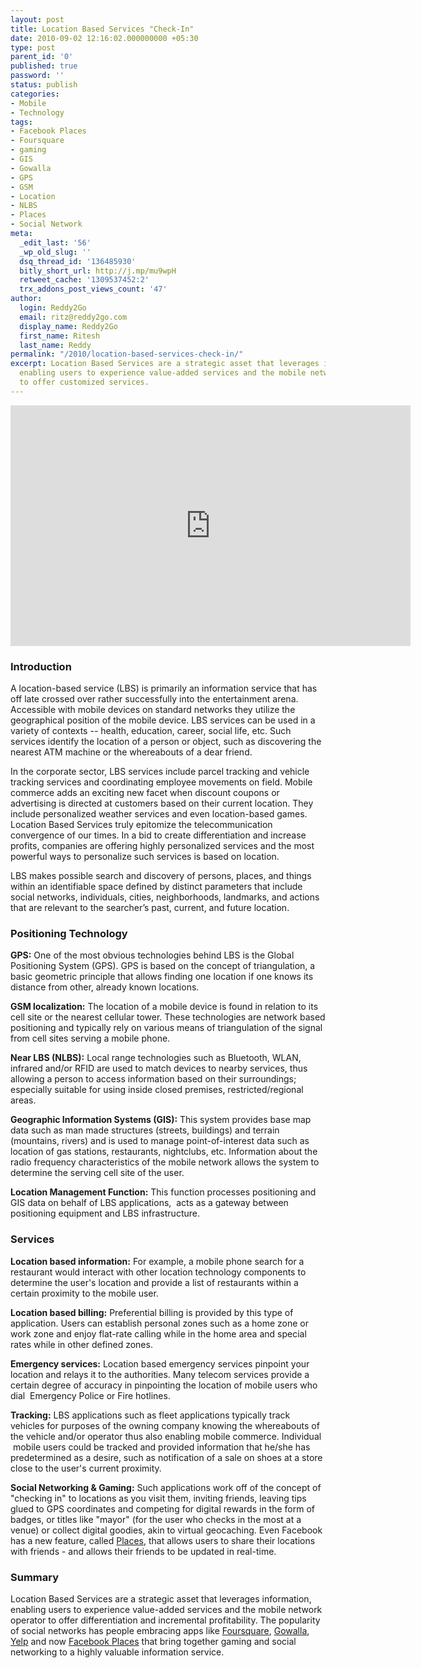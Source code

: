 ```yaml
---
layout: post
title: Location Based Services "Check-In"
date: 2010-09-02 12:16:02.000000000 +05:30
type: post
parent_id: '0'
published: true
password: ''
status: publish
categories:
- Mobile
- Technology
tags:
- Facebook Places
- Foursquare
- gaming
- GIS
- Gowalla
- GPS
- GSM
- Location
- NLBS
- Places
- Social Network
meta:
  _edit_last: '56'
  _wp_old_slug: ''
  dsq_thread_id: '136485930'
  bitly_short_url: http://j.mp/mu9wpH
  retweet_cache: '1309537452:2'
  trx_addons_post_views_count: '47'
author:
  login: Reddy2Go
  email: ritz@reddy2go.com
  display_name: Reddy2Go
  first_name: Ritesh
  last_name: Reddy
permalink: "/2010/location-based-services-check-in/"
excerpt: Location Based Services are a strategic asset that leverages information,
  enabling users to experience value-added services and the mobile network operator
  to offer customized services.
---
```

<p><object width="640" height="385"><param name="movie" value="http://www.youtube.com/v/ZfX_ZQag1BM?fs=1&amp;hl=en_US&amp;rel=0&amp;hd=1" /><param name="allowFullScreen" value="true" /><param name="allowscriptaccess" value="always" /><embed src="http://www.youtube.com/v/ZfX_ZQag1BM?fs=1&amp;hl=en_US&amp;rel=0&amp;hd=1" type="application/x-shockwave-flash" allowscriptaccess="always" allowfullscreen="true" width="640" height="385"></embed></object></p>

<h3>Introduction</h3>
<p>A location-based service (LBS) is primarily an information service that has off late crossed over rather successfully into the entertainment arena. Accessible with mobile devices on standard networks they utilize the geographical position of the mobile device. LBS services can be used in a variety of contexts -- health, education, career, social life, etc. Such services identify the location of a person or object, such as discovering the nearest ATM machine or the whereabouts of a dear friend.</p>
<p>In the corporate sector, LBS services include parcel tracking and vehicle tracking services and coordinating employee movements on field. Mobile commerce adds an exciting new facet when discount coupons or advertising is directed at customers based on their current location. They include personalized weather services and even location-based games. Location Based Services truly epitomize the telecommunication convergence of our times. In a bid to create differentiation and increase profits, companies are offering highly personalized services and the most powerful ways to personalize such services is based on location.</p>
<p>LBS makes possible search and discovery of persons, places, and things within an identifiable space defined by distinct parameters that include social networks, individuals, cities, neighborhoods, landmarks, and actions that are relevant to the searcher&rsquo;s past, current, and future location.</p>
<h3>Positioning Technology</h3>
<p><strong>GPS:</strong> One of the most obvious technologies behind LBS is the Global Positioning System (GPS). GPS is based on the concept of triangulation, a basic geometric principle that allows finding one location if one knows its distance from other, already known locations.</p>
<p><strong>GSM localization:</strong> The location of a mobile device is found in relation to its cell site or the nearest cellular tower. These technologies are network based positioning and typically rely on various means of triangulation of the signal from cell sites serving a mobile phone.</p>
<p><strong>Near LBS (NLBS):</strong> Local range technologies such as Bluetooth, WLAN, infrared and/or RFID are used to match devices to nearby services, thus allowing a person to access information based on their surroundings; especially suitable for using inside closed premises, restricted/regional areas.</p>
<p><strong>Geographic Information Systems (GIS):</strong> This system provides base map data such as man made structures (streets, buildings) and terrain (mountains, rivers) and is used to manage point-of-interest data such as location of gas stations, restaurants, nightclubs, etc. Information about the radio frequency characteristics of the mobile network allows the system to determine the serving cell site of the user.</p>
<p><strong>Location Management Function:</strong> This function processes positioning and GIS data on behalf of LBS applications, &nbsp;acts as a gateway between positioning equipment and LBS infrastructure.</p>
<h3>Services</h3>
<p><strong>Location based information:</strong> For example, a mobile phone search for a restaurant would interact with other location technology components to determine the user's location and provide a list of restaurants within a certain proximity to the mobile user.</p>
<p><strong>Location based billing:</strong> Preferential billing is provided by this type of application. Users can establish personal zones such as a home zone or work zone and enjoy flat-rate calling while in the home area and special rates while in other defined zones.</p>
<p><strong>Emergency services:</strong> Location based emergency services pinpoint your location and relays it to the authorities. Many telecom services provide a certain degree of accuracy in pinpointing the location of mobile users who dial &nbsp;Emergency Police or Fire hotlines.</p>
<p><strong>Tracking:</strong> LBS applications such as fleet applications typically track vehicles for purposes of the owning company knowing the whereabouts of the vehicle and/or operator thus also enabling mobile commerce. Individual &nbsp;mobile users could be tracked and provided information that he/she has predetermined as a desire, such as notification of a sale on shoes at a store close to the user's current proximity.</p>
<p><strong>Social Networking & Gaming:</strong> Such applications work off of the concept of "checking in" to locations as you visit them, inviting friends, leaving tips glued to GPS coordinates and competing for digital rewards in the form of badges, or titles like "mayor" (for the user who checks in the most at a venue) or collect digital goodies, akin to virtual geocaching. Even Facebook has a new feature, called <a href="http://www.facebook.com/places/">Places</a>, that allows users to share their locations with friends - and allows their friends to be updated in real-time.</p>
<h3>Summary</h3>
<p>Location Based Services are a strategic asset that leverages information, enabling users to experience value-added services and the mobile network operator to offer differentiation and incremental profitability. The popularity of social networks has people embracing apps like <a href="http://foursquare.com/">Foursquare</a>, <a href="http://gowalla.com/">Gowalla</a>, <a href="http://www.yelp.com/">Yelp</a> and now <a href="http://www.facebook.com/places/">Facebook Places</a> that bring together gaming and social networking to a highly valuable information service.</p>
